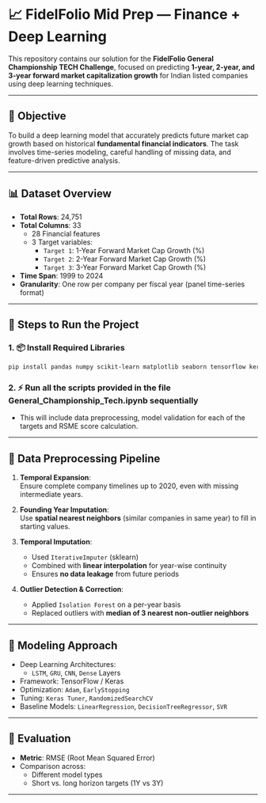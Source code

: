 
# 📈 FidelFolio Mid Prep — Finance + Deep Learning

This repository contains our solution for the **FidelFolio General Championship TECH Challenge**, focused on predicting **1-year, 2-year, and 3-year forward market capitalization growth** for Indian listed companies using deep learning techniques.

---

## 🧠 Objective

To build a deep learning model that accurately predicts future market cap growth based on historical **fundamental financial indicators**. The task involves time-series modeling, careful handling of missing data, and feature-driven predictive analysis.

---

## 📊 Dataset Overview

- **Total Rows**: 24,751  
- **Total Columns**: 33  
  - 28 Financial features  
  - 3 Target variables:  
    - `Target 1`: 1-Year Forward Market Cap Growth (%)  
    - `Target 2`: 2-Year Forward Market Cap Growth (%)  
    - `Target 3`: 3-Year Forward Market Cap Growth (%)  
- **Time Span**: 1999 to 2024  
- **Granularity**: One row per company per fiscal year (panel time-series format)

---

## 🚀 Steps to Run the Project

### 1. 📦 Install Required Libraries
```bash
pip install pandas numpy scikit-learn matplotlib seaborn tensorflow keras keras-tuner
```
### 2. ⚡️ Run all the scripts provided in the file General_Championship_Tech.ipynb sequentially
- This will include data preprocessing, model validation for each of the targets and RSME score calculation.


---

## 🧼 Data Preprocessing Pipeline

1. **Temporal Expansion**:  
   Ensure complete company timelines up to 2020, even with missing intermediate years.

2. **Founding Year Imputation**:  
   Use **spatial nearest neighbors** (similar companies in same year) to fill in starting values.

3. **Temporal Imputation**:  
   - Used `IterativeImputer` (sklearn)  
   - Combined with **linear interpolation** for year-wise continuity  
   - Ensures **no data leakage** from future periods

4. **Outlier Detection & Correction**:  
   - Applied `Isolation Forest` on a per-year basis  
   - Replaced outliers with **median of 3 nearest non-outlier neighbors**

---

## 🧪 Modeling Approach

- Deep Learning Architectures:
  - `LSTM`, `GRU`, `CNN`, `Dense` Layers
- Framework: TensorFlow / Keras  
- Optimization: `Adam`, `EarlyStopping`  
- Tuning: `Keras Tuner`, `RandomizedSearchCV`  
- Baseline Models: `LinearRegression`, `DecisionTreeRegressor`, `SVR`

---

## 📏 Evaluation

- **Metric**: RMSE (Root Mean Squared Error)  
- Comparison across:
  - Different model types
  - Short vs. long horizon targets (1Y vs 3Y)

---
